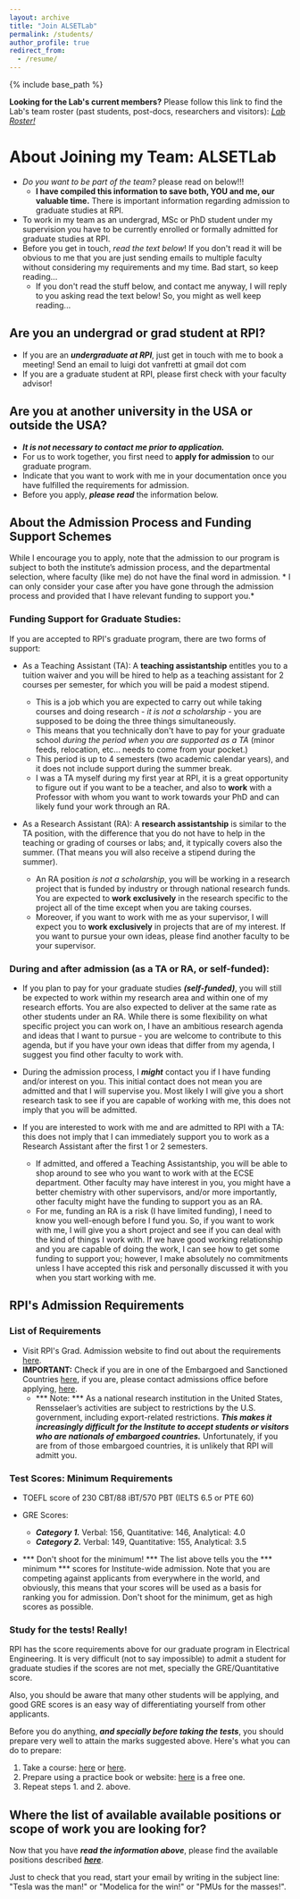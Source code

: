 ```yaml
---
layout: archive
title: "Join ALSETLab"
permalink: /students/
author_profile: true
redirect_from:
  - /resume/
---
```


{% include base_path %}

**Looking for the Lab's current members?** Please follow this link to find the Lab's team roster (past students, post-docs, researchers and visitors): *[Lab Roster!](/labroster/)*

# About Joining my Team: ALSETLab

- *Do you want to be part of the team?* please read on below!!!
  - **I have compiled this information to save both, YOU and me, our valuable time.** There is important information regarding admission to graduate studies at RPI.
- To work in my team as an undergrad, MSc or PhD student under my supervision you have to be currently enrolled or formally admitted for graduate studies at RPI.
- Before you get in touch, *read the text below*! If you don't read it will be obvious to me that you are just sending emails to multiple faculty without considering my requirements and my time. Bad start, so keep reading...
  - If you don't read the stuff below, and contact me anyway, I will reply to you asking read the text below! So, you might as well keep reading...

## Are you an undergrad or grad student at RPI?
- If you are an ***undergraduate at RPI***, just get in touch with me to book a meeting! Send an email to luigi dot vanfretti at gmail dot com
- If you are a graduate student at RPI, please first check with your faculty advisor!

## Are you at another university in the USA or outside the USA?
* ***It is not necessary to contact me prior to application.***
* For us to work together, you first need to **apply for admission** to our graduate program.
* Indicate that you want to work with me in your documentation once you have fulfilled the requirements for admission.
* Before you apply, ***please read*** the information below.


## About the Admission Process and Funding Support Schemes

While I encourage you to apply, note that the admission to our program is subject to both the institute’s admission process, and the departmental selection, where faculty (like me) do not have the final word in admission. * I can only consider your case after you have gone through the admission process and provided that I have relevant funding to support you.*

### Funding Support for Graduate Studies:

If you are accepted to RPI's graduate program, there are two forms of support:

- As a Teaching Assistant (TA): A **teaching assistantship** entitles you to a tuition waiver and you will be hired to help as a teaching assistant for 2 courses per semester, for which you will be paid a modest stipend.
  -  This is a job which you are expected to carry out while taking courses and doing research - *it is not a scholarship* - you are supposed to be doing the three things simultaneously.
  - This means that you technically don't have to pay for your graduate school *during the period when you are supported as a TA* (minor feeds, relocation, etc... needs to come from your pocket.)
  - This period is up to 4 semesters (two academic calendar years), and it does not include support during the summer break.
  - I was a TA myself during my first year at RPI, it is a great opportunity to figure out if you want to be a teacher, and also to **work** with a Professor with whom you want to work towards your PhD and can likely fund your work through an RA.

- As a Research Assistant (RA): A **research assistantship** is similar to the TA position, with the difference that you do not have to help in the teaching or grading of courses or labs; and, it typically covers also the summer. (That means you will also receive a stipend during the summer).
  - An RA position *is not a scholarship*, you will be working in a research project that is funded by industry or through national research funds. You are expected to **work exclusively** in the research specific to the project all of the time except when you are taking courses.
  - Moreover, if you want to work with me as your supervisor, I will expect you to **work exclusively** in projects that are of my interest. If you want to pursue your own ideas, please find another faculty to be your supervisor.

### During and after admission (as a TA or RA, or self-funded):

* If you plan to pay for your graduate studies ***(self-funded)***, you will still be expected to work within my research area and within one of my research efforts.
You are also expected to deliver at the same rate as other students under an RA. While there is some flexibility on what specific project you can work on, I have an ambitious research agenda and ideas that I want to pursue - you are welcome to contribute to this agenda, but if you have your own ideas that differ from my agenda, I suggest you find other faculty to work with.

* During the admission process, I ***might*** contact you if I have funding and/or interest on you. This initial contact does not mean you are admitted and that I will supervise you. Most likely I will give you a short research task to see if you are capable of working with me, this does not imply that you will be admitted.

* If you are interested to work with me and are admitted to RPI with a TA: this does not imply that I can immediately support you to work as a Research Assistant after the first 1 or 2 semesters.
  - If admitted, and offered a Teaching Assistantship, you will be able to shop around to see who you want to work with at the ECSE department. Other faculty may have interest in you, you might have a better chemistry with other supervisors, and/or more importantly, other faculty might have the funding to support you as an RA.
  - For me, funding an RA is a risk (I have limited funding), I need to know you well-enough before I fund you. So, if you want to work with me, I will give you a short project and see if you can deal with the kind of things I work with. If we have good working relationship and you are capable of doing the work, I can see how to get some funding to support you; however, I make absolutely no commitments unless I have accepted this risk and personally discussed it with you when you start working with me.

## RPI's Admission Requirements

### List of Requirements
- Visit RPI's Grad. Admission website to find out about the requirements [here](http://admissions.rpi.edu/graduate/admission/).
- **IMPORTANT:** Check if you are in one of the Embargoed and Sanctioned Countries [here](http://admissions.rpi.edu/graduate/admission/index.html#Anchor-International-49575), if you are, please contact admissions office before applying, [here](http://admissions.rpi.edu/graduate/contact/index.html).
  - *** Note: *** As a national research institution in the United States, Rensselaer’s activities are subject to restrictions by the U.S. government, including export-related restrictions. ***This makes it increasingly difficult for the Institute to accept students or visitors who are nationals of embargoed countries.*** Unfortunately, if you are from of those embargoed countries, it is unlikely that RPI will admitt you.

### Test Scores: **Minimum Requirements**
- TOEFL score of 230 CBT/88 iBT/570 PBT (IELTS 6.5 or PTE 60)
- GRE Scores:
  - ***Category 1.*** Verbal: 156, Quantitative: 146, Analytical: 4.0
  - ***Category 2.*** Verbal: 149, Quantitative: 155, Analytical: 3.5

- *** Don't shoot for the minimum! *** The list above tells you the *** minimum *** scores for Institute-wide admission. Note that you are competing against applicants from everywhere in the world, and obviously, this means that your scores will be used as a basis for ranking you for admission. Don't shoot for the minimum, get as high scores as possible.

### Study for the tests! Really!
RPI has the score requirements above for our graduate program in Electrical Engineering. It is very difficult (not to say impossible) to admit a student for graduate studies if the scores are not met, specially the GRE/Quantitative score.

Also, you should be aware that many other students will be applying, and good GRE scores is an easy way of differentiating yourself from other applicants.

Before you do anything, ***and specially before taking the tests***, you should prepare very well to attain the marks suggested above.
Here's what you can do to prepare:
1. Take a course: [here](https://gre.magoosh.com/online-prep) or [here](https://www.ets.org/gre/revised_general/prepare/).
2. Prepare using a practice book or website: [here](https://www.kaptest.com/gre/gre-practice/free-gre-practice-questions-workout) is a free one.
3. Repeat steps 1. and 2. above.

## Where the list of available available positions or scope of work you are looking for?
Now that you have ***read the information above***, please find the available positions described [***here***](/recruiting/).

Just to check that you read, start your email by writing in the subject line: "Tesla was the man!" or "Modelica for the win!" or "PMUs for the masses!".
